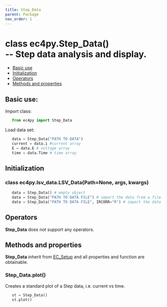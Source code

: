 ```yaml
---
title: Step_Data
parent: Package
nav_order: 1
---
```



# class ec4py.Step_Data()<br> -- Step data analysis and display. 

- [Basic use](#basic-use)
- [Initialization](#initialization)
- [Operators](#operators)
- [Methods and properties](#methods-and-properties)



## Basic use:

Import class:
```python
   from ec4py import Step_Data
```
Load data set:
```python
   data = Step_Data("PATH TO DATA")
   current = data.i #current array
   E = data.E # voltage array
   time = data.Time # time array
```
## Initialization

### class ec4py.lsv_data.LSV_Data(Path=None, args, kwargs)

```python
   data = Step_Data() # empty object
   data = Step_Data("PATH TO DATA FILE") # import the data from a file.
   data = Step_Data("PATH TO DATA FILE", IRCORR="R") # import the data from a file and apply iR-correction.
```


## Operators

**Step_Data** does not support any operators.

## Methods and properties

**Step_Data** inherit from [EC_Setup](ec4py_ec_setup.md) and all properties and function are obtainable.


### Step_Data.**plot()**

Creates a standard plot of a Step data, i.e. current vs time. 
```python
   st = Step_Data()
   st.plot() 
```

